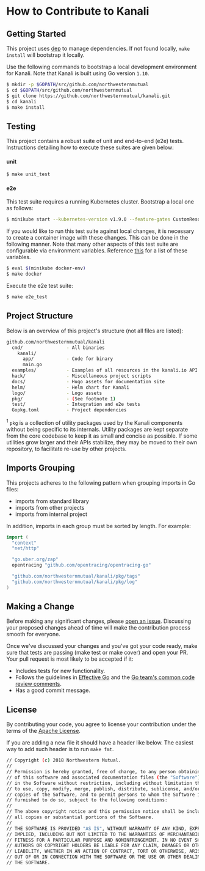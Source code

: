 # How to Contribute to Kanali

## Getting Started
This project uses [dep](https://github.com/golang/dep) to manage dependencies. If not found locally, `make install` will bootstrap it locally.

Use the following commands to bootstrap a local development environment for Kanali. Note that Kanali is built using Go version `1.10`.

```sh
$ mkdir -p $GOPATH/src/github.com/northwesternmutual
$ cd $GOPATH/src/github.com/northwesternmutual
$ git clone https://github.com/northwesternmutual/kanali.git
$ cd kanali
$ make install
```

## Testing

This project contains a robust suite of unit and end-to-end (e2e) tests. Instructions detailing how to execute these suites are given below:

#### unit

```sh
$ make unit_test
```

#### e2e

This test suite requires a running Kubernetes cluster. Bootstrap a local one as follows:

```sh
$ minikube start --kubernetes-version v1.9.0 --feature-gates CustomResourceValidation=true
```
If you would like to run this test suite against local changes, it is necessary to create a container image with these changes. This can be done in the following manner. Note that many other aspects of this test suite are configurable via environment variables. Reference [this](./hack/e2e.sh) for a list of these variables.

```sh
$ eval $(minikube docker-env)
$ make docker
```

Execute the e2e test suite:

```sh
$ make e2e_test
```

## Project Structure

Below is an overview of this project's structure (not all files are listed):

```sh
github.com/northwesternmutual/kanali
  cmd/                - All binaries
    kanali/
      app/            - Code for binary
      main.go
  examples/           - Examples of all resources in the kanali.io API group
  hack/               - Miscellaneous project scripts
  docs/               - Hugo assets for documentation site
  helm/               - Helm chart for Kanali
  logo/               - Logo assets
  pkg/                - (See footnote 1)
  test/               - Integration and e2e tests
  Gopkg.toml          - Project dependencies
```

<sup>1</sup> `pkg` is a collection of utility packages used by the Kanali components without being specific to its internals. Utility packages are kept separate from the core codebase to keep it as small and concise as possible. If some utilities grow larger and their APIs stabilize, they may be moved to their own repository, to facilitate re-use by other projects.

## Imports Grouping
This projects adheres to the following pattern when grouping imports in Go files:
* imports from standard library
* imports from other projects
* imports from internal project

In addition, imports in each group must be sorted by length. For example:
```go
import (
  "context"
  "net/http"

  "go.uber.org/zap"
  opentracing "github.com/opentracing/opentracing-go"

  "github.com/northwesternmutual/kanali/pkg/tags"
  "github.com/northwesternmutual/kanali/pkg/log"
)
```

## Making a Change
Before making any significant changes, please [open an issue](https://github.com/northwesternmutual/kanali/issues). Discussing your proposed changes ahead of time will make the contribution process smooth for everyone.

Once we've discussed your changes and you've got your code ready, make sure that tests are passing (make test or make cover) and open your PR. Your pull request is most likely to be accepted if it:

* Includes tests for new functionality.
* Follows the guidelines in [Effective Go](https://golang.org/doc/effective_go.html) and the [Go team's common code review comments](https://github.com/golang/go/wiki/CodeReviewComments).
* Has a good commit message.

## License
By contributing your code, you agree to license your contribution under the terms of the [Apache License](https://github.com/jaegertracing/jaeger/blob/master/LICENSE).

If you are adding a new file it should have a header like below. The easiest way to add such header is to run `make fmt`.

```sh
// Copyright (c) 2018 Northwestern Mutual.
//
// Permission is hereby granted, free of charge, to any person obtaining a copy
// of this software and associated documentation files (the "Software"), to deal
// in the Software without restriction, including without limitation the rights
// to use, copy, modify, merge, publish, distribute, sublicense, and/or sell
// copies of the Software, and to permit persons to whom the Software is
// furnished to do so, subject to the following conditions:
//
// The above copyright notice and this permission notice shall be included in
// all copies or substantial portions of the Software.
//
// THE SOFTWARE IS PROVIDED "AS IS", WITHOUT WARRANTY OF ANY KIND, EXPRESS OR
// IMPLIED, INCLUDING BUT NOT LIMITED TO THE WARRANTIES OF MERCHANTABILITY,
// FITNESS FOR A PARTICULAR PURPOSE AND NONINFRINGEMENT. IN NO EVENT SHALL THE
// AUTHORS OR COPYRIGHT HOLDERS BE LIABLE FOR ANY CLAIM, DAMAGES OR OTHER
// LIABILITY, WHETHER IN AN ACTION OF CONTRACT, TORT OR OTHERWISE, ARISING FROM,
// OUT OF OR IN CONNECTION WITH THE SOFTWARE OR THE USE OR OTHER DEALINGS IN
// THE SOFTWARE.
```